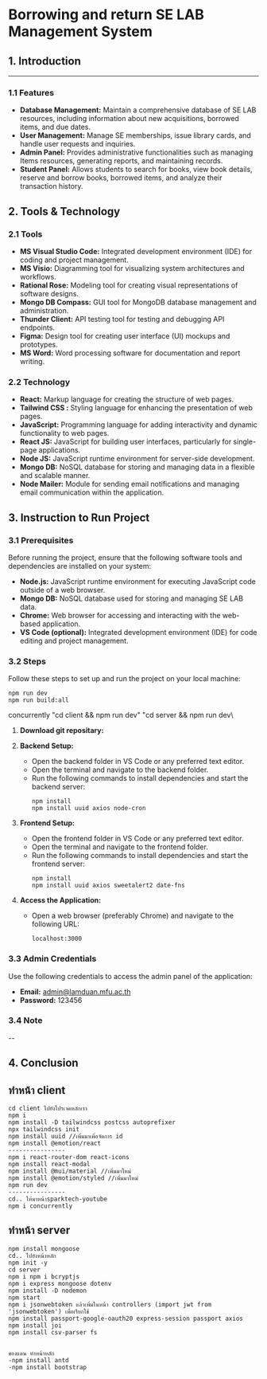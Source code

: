 # Borrowing and return SE LAB Management System

## 1. Introduction

-----

### 1.1 Features

- **Database Management:** Maintain a comprehensive database of SE LAB resources, including information about new acquisitions, borrowed items, and due dates.
- **User Management:** Manage SE memberships, issue library cards, and handle user requests and inquiries.
- **Admin Panel:** Provides administrative functionalities such as  managing Items resources, generating reports, and maintaining records.
- **Student Panel:** Allows students to search for books, view book details, reserve and borrow books, borrowed items, and analyze their transaction history.

## 2. Tools & Technology

### 2.1 Tools

- **MS Visual Studio Code:** Integrated development environment (IDE) for coding and project management.
- **MS Visio:** Diagramming tool for visualizing system architectures and workflows.
- **Rational Rose:** Modeling tool for creating visual representations of software designs.
- **Mongo DB Compass:** GUI tool for MongoDB database management and administration.
- **Thunder Client:** API testing tool for testing and debugging API endpoints.
- **Figma:** Design tool for creating user interface (UI) mockups and prototypes.
- **MS Word:** Word processing software for documentation and report writing.

### 2.2 Technology

- **React:** Markup language for creating the structure of web pages.
- **Tailwind CSS :** Styling language for enhancing the presentation of web pages.
- **JavaScript:** Programming language for adding interactivity and dynamic functionality to web pages.
- **React JS:** JavaScript  for building user interfaces, particularly for single-page applications.
- **Node JS:** JavaScript runtime environment for server-side development.
- **Mongo DB:** NoSQL database for storing and managing data in a flexible and scalable manner.
- **Node Mailer:** Module for sending email notifications and managing email communication within the application.

## 3. Instruction to Run Project

### 3.1 Prerequisites

Before running the project, ensure that the following software tools and dependencies are installed on your system:

- **Node.js:** JavaScript runtime environment for executing JavaScript code outside of a web browser.
- **Mongo DB:** NoSQL database used for storing and managing SE LAB data.
- **Chrome:** Web browser for accessing and interacting with the web-based application.
- **VS Code (optional):** Integrated development environment (IDE) for code editing and project management.

### 3.2 Steps

Follow these steps to set up and run the project on your local machine:
```
npm run dev
npm run build:all
```
concurrently \"cd client && npm run dev\" \"cd server && npm run dev\

1. **Download git repositary:**

2. **Backend Setup:**
   - Open the backend folder in VS Code or any preferred text editor.
   - Open the terminal and navigate to the backend folder.
   - Run the following commands to install dependencies and start the backend server:
     ```
     npm install
     npm install uuid axios node-cron
     ```

3. **Frontend Setup:**
   - Open the frontend folder in VS Code or any preferred text editor.
   - Open the terminal and navigate to the frontend folder.
   - Run the following commands to install dependencies and start the frontend server:
     ```
     npm install
     npm install uuid axios sweetalert2 date-fns
     ```

4. **Access the Application:**
   - Open a web browser (preferably Chrome) and navigate to the following URL:
     ```
     localhost:3000
     ```

### 3.3 Admin Credentials

Use the following credentials to access the admin panel of the application:

- **Email:** admin@lamduan.mfu.ac.th
- **Password:** 123456

### 3.4 Note

--

## 4. Conclusion

## ทำหน้า client
```
cd client ไปยังโปรเจคหลักเรา
npm i
npm install -D tailwindcss postcss autoprefixer
npx tailwindcss init
npm install uuid //เพิ่มมาเพิ่อจัดการ id
npm install @emotion/react 
----------------
npm i react-router-dom react-icons
npm install react-modal 
npm install @mui/material //เพิ่มมาใหม่
npm install @emotion/styled //เพิ่มมาใหม่
npm run dev
----------------
cd.. ให้มาหน้าsparktech-youtube
npm i concurrently
```
## ทำหน้า server
```
npm install mongoose
cd.. ไปยังหน้าหลัก
npm init -y
cd server
npm i npm i bcryptjs
npm i express mongoose dotenv
npm install -D nodemon
npm start
npm i jsonwebtoken แล้วเพิ่มในหน้า controllers (import jwt from 'jsonwebtoken') เพื่อเรียกใช้
npm install passport-google-oauth20 express-session passport axios
npm install joi
npm install csv-parser fs


ของแดน ทำหน้าหลัก
-npm install antd 
-npm install bootstrap
```
